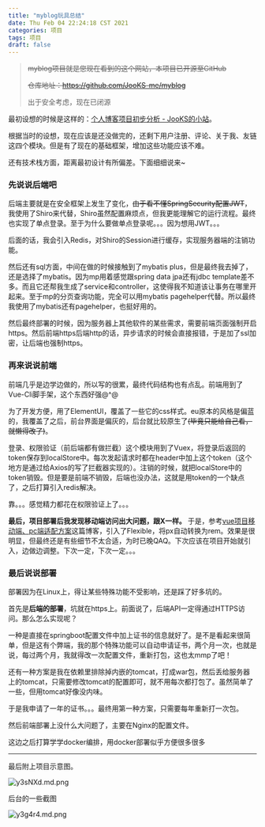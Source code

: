 ```yaml
---
title: "myblog玩具总结"
date: Thu Feb 04 22:24:18 CST 2021
categories: 项目
tags: 项目
draft: false
---
```


> ~~myblog项目就是您现在看到的这个网站，本项目已开源至GitHub~~
>
> ~~仓库地址：https://github.com/JooKS-me/myblog~~
> 
> 出于安全考虑，现在已闭源

最初设想的时候是这样的：[个人博客项目初步分析 - JooKS的小站](https://www.jooks.cn:81/index.php/archives/105/)。

根据当时的设想，现在应该是还没做完的，还剩下用户注册、评论、关于我、友链这四个模块。但是有了现在的基础框架，增加这些功能应该不难。

还有技术栈方面，距离最初设计有所偏差。下面细细说来~

### 先说说后端吧

后端主要就是在安全框架上发生了变化，~~由于看不懂SpringSecurity配置JWT~~，我使用了Shiro来代替，Shiro虽然配置麻烦点，但我更能理解它的运行流程。最终也实现了单点登录。至于为什么要做单点登录呢。。。因为想用JWT。。。

后面的话，我会引入Redis，对Shiro的Session进行缓存，实现服务器端的注销功能。

然后还有sql方面，中间在做的时候接触到了mybatis plus，但是最终我去掉了，还是选择了mybatis。因为mp用着感觉跟spring data jpa还有jdbc template差不多。而且它还帮我生成了service和controller，这使得我不知道该让事务在哪里开起来。至于mp的分页查询功能，完全可以用mybatis pagehelper代替。所以最终我使用了mybatis还有pagehelper，也挺好用的。

然后最终部署的时候，因为服务器上其他软件的某些需求，需要前端页面强制开启https。然后前端https后端http的话，异步请求的时候会直接报错，于是加了ssl加密，让后端也强制https。

### 再来说说前端

前端几乎是边学边做的，所以写的很累，最终代码结构也有点乱。前端用到了Vue-Cli脚手架，这个东西好强@^@

为了开发方便，用了ElementUI，覆盖了一些它的css样式。eu原本的风格是偏蓝的，我覆盖了之后，前台界面是偏灰的，后台就比较原生了~~(毕竟只能给自己看，就懒得改了)~~。

登录、权限验证（前后端都有做拦截）这个模块用到了Vuex，将登录后返回的token保存到localStore中。每次发起请求时都在header中加上这个token（这个地方是通过给Axios的写了拦截器实现的）。注销的时候，就把localStore中的token销毁。但是要是前端不销毁，后端也没办法，这就是用token的一个缺点了，之后打算引入redis解决。

靠。。。感觉精力都花在权限验证上了。。。

**最后，项目部署后我发现移动端访问出大问题，跟X一样。** 于是，参考[vue项目移动端、pc端适配方案](https://blog.csdn.net/weixin_45031595/article/details/104194510)这篇博客，引入了Flexible，将px自动转换为rem。效果是很明显，但最终还是有些细节不太合适，为时已晚QAQ。下次应该在项目开始就引入，边做边调整。下次一定，下次一定。。。

### 最后说说部署

部署因为在Linux上，得让某些特殊功能不受影响，还是踩了好多坑的。

首先是**后端的部署**，坑就在https上。前面说了，后端API一定得通过HTTPS访问。那么怎么实现呢？

一种是直接在springboot配置文件中加上证书的信息就好了。是不是看起来很简单，但是这有个弊端，我的那个特殊功能可以自动申请证书，两个月一次，也就是说，每过两个月，我就得改一次配置文件，重新打包，这也太mmp了吧！

还有一种方案是我在依赖里排除掉内嵌的tomcat，打成war包，然后丢给服务器上的tomcat，只需要修改tomcat的配置即可，就不用每次都打包了。虽然简单了一些，但用tomcat好像没内味。

于是我申请了一年的证书。。。最终用第一种方案，只需要每年重新打一次包。

然后前端部署上没什么大问题了，主要在Nginx的配置文件。

这边之后打算学学docker编排，用docker部署似乎方便很多很多



---

最后附上项目示意图。

![y3sNXd.md.png](https://s3.ax1x.com/2021/02/04/y3sNXd.md.png)

后台的一些截图

![y3g4r4.md.png](https://s3.ax1x.com/2021/02/04/y3g4r4.md.png)

